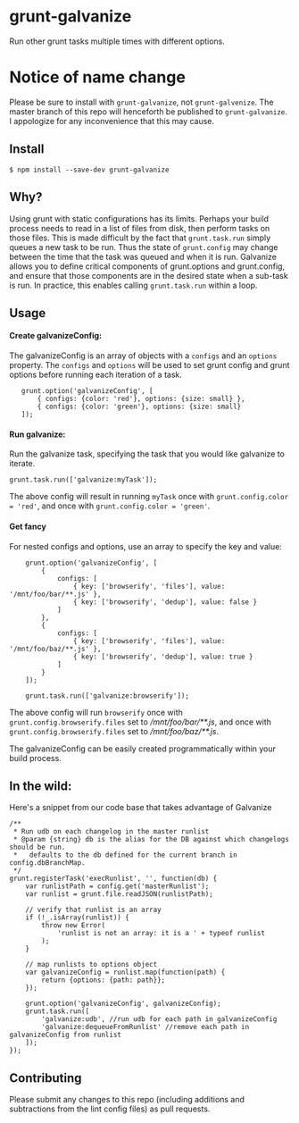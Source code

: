 # grunt-galvanize
Run other grunt tasks multiple times with different options.

# Notice of name change
Please be sure to install with `grunt-galvanize`, not `grunt-galvenize`.
The master branch of this repo will henceforth be published to `grunt-galvanize`.
I appologize for any inconvenience that this may cause.

## Install

```
$ npm install --save-dev grunt-galvanize
```

## Why?
Using grunt with static configurations has its limits. Perhaps your build
process needs to read in a list of files from disk, then perform tasks
on those files. This is made difficult by the fact that `grunt.task.run` simply
queues a new task to be run. Thus the state of `grunt.config` may change between
the time that the task was queued and when it is run. Galvanize allows you to
define critical components of grunt.options and grunt.config, and ensure that
those components are in the desired state when a sub-task is run. In practice,
this enables calling `grunt.task.run` within a loop.

## Usage

#### Create galvanizeConfig:
The galvanizeConfig is an array of objects with a `configs` and an `options`
property. The `configs` and `options` will be used to set grunt config and
grunt options before running each iteration of a task.
```
   grunt.option('galvanizeConfig', [
       { configs: {color: 'red'}, options: {size: small} },
       { configs: {color: 'green'}, options: {size: small}
   ]);
```

#### Run galvanize:
Run the galvanize task, specifying the task that you would like galvanize to
iterate.
```
grunt.task.run(['galvanize:myTask']);
```
The above config will result in running `myTask` once with
`grunt.config.color = 'red'`, and once with `grunt.config.color = 'green'`.

#### Get fancy
For nested configs and options, use an array to specify the key and value:
```
    grunt.option('galvanizeConfig', [
        {
            configs: [
                { key: ['browserify', 'files'], value: '/mnt/foo/bar/**.js' },
                { key: ['browserify', 'dedup'], value: false }
            ]
        },
        {
            configs: [
                { key: ['browserify', 'files'], value: '/mnt/foo/baz/**.js' },
                { key: ['browserify', 'dedup'], value: true }
            ]
        }
    ]);

    grunt.task.run(['galvanize:browserify']);
```
The above config will run `browserify` once with `grunt.config.browserify.files`
set to _/mnt/foo/bar/**.js_, and once with `grunt.config.browserify.files` set
to _/mnt/foo/baz/**.js_.

The galvanizeConfig can be easily created programmatically within your build
process.

## In the wild:
Here's a snippet from our code base that takes advantage of Galvanize

```
/**
 * Run udb on each changelog in the master runlist
 * @param {string} db is the alias for the DB against which changelogs should be run.
 *   defaults to the db defined for the current branch in config.dbBranchMap.
 */
grunt.registerTask('execRunlist', '', function(db) {
    var runlistPath = config.get('masterRunlist');
    var runlist = grunt.file.readJSON(runlistPath);

    // verify that runlist is an array
    if (!_.isArray(runlist)) {
        throw new Error(
            'runlist is not an array: it is a ' + typeof runlist
        );
    }

    // map runlists to options object
    var galvanizeConfig = runlist.map(function(path) {
        return {options: {path: path}};
    });

    grunt.option('galvanizeConfig', galvanizeConfig);
    grunt.task.run([
        'galvanize:udb', //run udb for each path in galvanizeConfig
        'galvanize:dequeueFromRunlist' //remove each path in galvanizeConfig from runlist
    ]);
});
```

## Contributing
Please submit any changes to this repo (including additions and subtractions from the lint config files) as pull requests.
